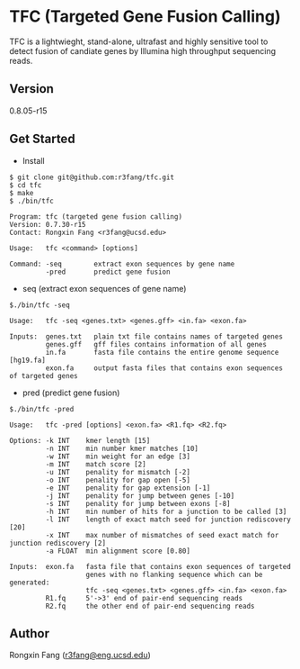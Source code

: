 # TFC (Targeted Gene Fusion Calling)

TFC is a lightwieght, stand-alone, ultrafast and highly sensitive tool to detect fusion of candiate genes by Illumina high throughput sequencing reads.

## Version
0.8.05-r15

## Get Started

  - Install

```
$ git clone git@github.com:r3fang/tfc.git
$ cd tfc
$ make
$ ./bin/tfc

Program: tfc (targeted gene fusion calling)
Version: 0.7.30-r15
Contact: Rongxin Fang <r3fang@ucsd.edu>

Usage:   tfc <command> [options]

Command: -seq        extract exon sequences by gene name
         -pred       predict gene fusion
```

  - seq (extract exon sequences of gene name)


```
$./bin/tfc -seq

Usage:   tfc -seq <genes.txt> <genes.gff> <in.fa> <exon.fa>

Inputs:  genes.txt   plain txt file contains names of targeted genes
         genes.gff   gff files contains information of all genes
         in.fa       fasta file contains the entire genome sequence [hg19.fa]
         exon.fa     output fasta files that contains exon sequences of targeted genes
```

  - pred (predict gene fusion)


```
$./bin/tfc -pred

Usage:   tfc -pred [options] <exon.fa> <R1.fq> <R2.fq>

Options: -k INT    kmer length [15]
         -n INT    min number kmer matches [10]
         -w INT    min weight for an edge [3]
         -m INT    match score [2]
         -u INT    penality for mismatch [-2]
         -o INT    penality for gap open [-5]
         -e INT    penality for gap extension [-1]
         -j INT    penality for jump between genes [-10]
         -s INT    penality for jump between exons [-8]
         -h INT    min number of hits for a junction to be called [3]
         -l INT    length of exact match seed for junction rediscovery [20]
         -x INT    max number of mismatches of seed exact match for junction rediscovery [2]
         -a FLOAT  min alignment score [0.80]

Inputs:  exon.fa   fasta file that contains exon sequences of targeted 
                   genes with no flanking sequence which can be generated: 
                   tfc -seq <genes.txt> <genes.gff> <in.fa> <exon.fa> 
         R1.fq     5'->3' end of pair-end sequencing reads
         R2.fq     the other end of pair-end sequencing reads
```

## Author
Rongxin Fang (r3fang@eng.ucsd.edu)

